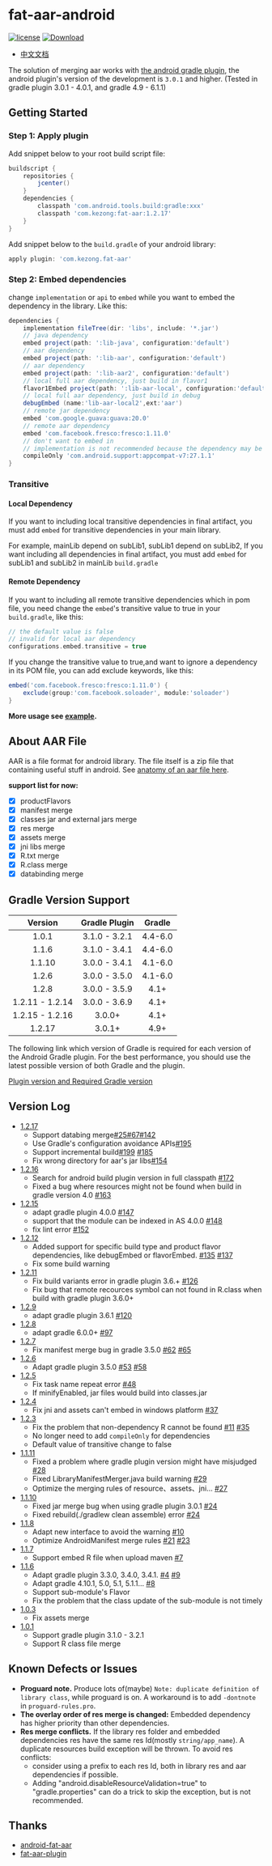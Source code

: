 # fat-aar-android

[![license](http://img.shields.io/badge/license-Apache2.0-brightgreen.svg?style=flat)](https://github.com/kezong/fat-aar-android/blob/master/LICENSE)
[![Download](https://api.bintray.com/packages/kezong/maven/fat-aar/images/download.svg)](https://bintray.com/kezong/maven/fat-aar/_latestVersion)

- [中文文档](./README_CN.md)

The solution of merging aar works with [the android gradle plugin][3], the android plugin's version of the development is `3.0.1` and higher. (Tested in gradle plugin 3.0.1 - 4.0.1, and gradle 4.9 - 6.1.1)

## Getting Started

### Step 1: Apply plugin

Add snippet below to your root build script file:

```gradle
buildscript {
    repositories {
        jcenter()
    }
    dependencies {
        classpath 'com.android.tools.build:gradle:xxx'
        classpath 'com.kezong:fat-aar:1.2.17'
    }
}
```

Add snippet below to the `build.gradle` of your android library:

```gradle
apply plugin: 'com.kezong.fat-aar'
```

### Step 2: Embed dependencies

change `implementation` or `api` to `embed` while you want to embed the dependency in the library. Like this:

```gradle
dependencies {
    implementation fileTree(dir: 'libs', include: '*.jar')
    // java dependency
    embed project(path: ':lib-java', configuration:'default')
    // aar dependency
    embed project(path: ':lib-aar', configuration:'default')
    // aar dependency
    embed project(path: ':lib-aar2', configuration:'default')
    // local full aar dependency, just build in flavor1
    flavor1Embed project(path: ':lib-aar-local', configuration:'default')
    // local full aar dependency, just build in debug
    debugEmbed (name:'lib-aar-local2',ext:'aar')
    // remote jar dependency
    embed 'com.google.guava:guava:20.0'
    // remote aar dependency
    embed 'com.facebook.fresco:fresco:1.11.0'
    // don't want to embed in
    // implementation is not recommended because the dependency may be different with the version in application, resulting in the R class not found.
    compileOnly 'com.android.support:appcompat-v7:27.1.1'
}
```

### Transitive

#### Local Dependency
If you want to including local transitive dependencies in final artifact, you must add `embed` for transitive dependencies in your main library. 

For example, mainLib depend on subLib1, subLib1 depend on subLib2, If you want including all dependencies in final artifact, you must add `embed` for subLib1 and subLib2 in mainLib `build.gradle`

#### Remote Dependency
If you want to including all remote transitive dependencies which in pom file, you need change the `embed`'s transitive value to true in your `build.gradle`, like this:
```gradle
// the default value is false
// invalid for local aar dependency
configurations.embed.transitive = true
```
If you change the transitive value to true,and want to ignore a dependency in its POM file, you can add exclude keywords, like this:
```gradle
embed('com.facebook.fresco:fresco:1.11.0') {
    exclude(group:'com.facebook.soloader', module:'soloader')
}
```

**More usage see [example](./example).**

## About AAR File

AAR is a file format for android library.
The file itself is a zip file that containing useful stuff in android.
See [anatomy of an aar file here][2].

**support list for now:**

- [x] productFlavors
- [x] manifest merge
- [x] classes jar and external jars merge
- [x] res merge
- [x] assets merge
- [x] jni libs merge
- [x] R.txt merge
- [x] R.class merge
- [x] databinding merge

## Gradle Version Support
| Version | Gradle Plugin | Gradle |
| :--------: | :--------:|:-------:|
| 1.0.1 | 3.1.0 - 3.2.1 | 4.4-6.0 |
| 1.1.6 | 3.1.0 - 3.4.1 | 4.4-6.0 |
| 1.1.10| 3.0.0 - 3.4.1 | 4.1-6.0 |
| 1.2.6 | 3.0.0 - 3.5.0 | 4.1-6.0 |
| 1.2.8 | 3.0.0 - 3.5.9 | 4.1+ |
| 1.2.11 - 1.2.14 | 3.0.0 - 3.6.9 | 4.1+ |
| 1.2.15 - 1.2.16 | 3.0.0+ | 4.1+|
| 1.2.17 | 3.0.1+ | 4.9+ |

The following link which version of Gradle is required for each version of the Android Gradle plugin. For the best performance, you should use the latest possible version of both Gradle and the plugin.

[Plugin version and Required Gradle version](https://developer.android.google.cn/studio/releases/gradle-plugin.html)

## Version Log
- [1.2.17](<https://github.com/kezong/fat-aar-android/releases/tag/v1.2.17>)
  - Support databing merge[#25](https://github.com/kezong/fat-aar-android/issues/25)[#67](https://github.com/kezong/fat-aar-android/issues/67)[#142](https://github.com/kezong/fat-aar-android/issues/142)
  - Use Gradle's configuration avoidance APIs[#195](https://github.com/kezong/fat-aar-android/issues/195)
  - Support incremental build[#199](https://github.com/kezong/fat-aar-android/issues/199) [#185](https://github.com/kezong/fat-aar-android/issues/185)
  - Fix wrong directory for aar's jar libs[#154](https://github.com/kezong/fat-aar-android/issues/154)
- [1.2.16](<https://github.com/kezong/fat-aar-android/releases/tag/v1.2.16>)
  - Search for android build plugin version in full classpath [#172](https://github.com/kezong/fat-aar-android/issues/172)
  - Fixed a bug where resources might not be found when build in gradle version 4.0 [#163](https://github.com/kezong/fat-aar-android/issues/163)
- [1.2.15](<https://github.com/kezong/fat-aar-android/releases/tag/v1.2.15>)
  - adapt gradle plugin 4.0.0 [#147](https://github.com/kezong/fat-aar-android/issues/147)
  - support that the module can be indexed in AS 4.0.0 [#148](https://github.com/kezong/fat-aar-android/issues/148)
  - fix lint error [#152](https://github.com/kezong/fat-aar-android/issues/152)
- [1.2.12](<https://github.com/kezong/fat-aar-android/releases/tag/v1.2.12>)
  - Added support for specific build type and product flavor dependencies, like debugEmbed or flavorEmbed. [#135](https://github.com/kezong/fat-aar-android/issues/135) [#137](https://github.com/kezong/fat-aar-android/issues/137)
  - Fix some build warning
- [1.2.11](<https://github.com/kezong/fat-aar-android/releases/tag/v1.2.11>)
  - Fix build variants error in gradle plugin 3.6.+ [#126](https://github.com/kezong/fat-aar-android/issues/126)
  - Fix bug that remote recources symbol can not found in R.class when build with gradle plugin 3.6.0+
- [1.2.9](<https://github.com/kezong/fat-aar-android/releases/tag/v1.2.9>)
  - adapt gradle plugin 3.6.1 [#120](https://github.com/kezong/fat-aar-android/issues/120)
- [1.2.8](<https://github.com/kezong/fat-aar-android/releases/tag/v1.2.8>)
  - adapt gradle 6.0.0+ [#97](https://github.com/kezong/fat-aar-android/issues/97)
- [1.2.7](<https://github.com/kezong/fat-aar-android/releases/tag/v1.2.7>)
  - Fix manifest merge bug in gradle 3.5.0 [#62](https://github.com/kezong/fat-aar-android/issues/62) [#65](https://github.com/kezong/fat-aar-android/issues/65)
- [1.2.6](<https://github.com/kezong/fat-aar-android/releases/tag/v1.2.6>)
  - Adapt gradle plugin 3.5.0 [#53](https://github.com/kezong/fat-aar-android/issues/53) [#58](https://github.com/kezong/fat-aar-android/issues/58)
- [1.2.5](<https://github.com/kezong/fat-aar-android/releases/tag/v1.2.5>)
  - Fix task name repeat error [#48](https://github.com/kezong/fat-aar-android/issues/48)
  - If minifyEnabled, jar files would build into classes.jar
- [1.2.4](<https://github.com/kezong/fat-aar-android/releases/tag/v1.2.4>)
  - Fix jni and assets can't embed in windows platform [#37](https://github.com/kezong/fat-aar-android/issues/37)
- [1.2.3](<https://github.com/kezong/fat-aar-android/releases/tag/v1.2.3>)
  - Fix the problem that non-dependency R cannot be found [#11](https://github.com/kezong/fat-aar-android/issues/11) [#35](https://github.com/kezong/fat-aar-android/issues/35)
  - No longer need to add `compileOnly` for dependencies
  - Default value of transitive change to false
- [1.1.11](<https://github.com/kezong/fat-aar-android/releases/tag/v1.1.11>)
  - Fixed a problem where gradle plugin version might have misjudged [#28](https://github.com/kezong/fat-aar-android/issues/28)
  - Fixed LibraryManifestMerger.java build warning [#29](https://github.com/kezong/fat-aar-android/issues/29)
  - Optimize the merging rules of resource、assets、jni... [#27](https://github.com/kezong/fat-aar-android/issues/27)
- [1.1.10](<https://github.com/kezong/fat-aar-android/releases/tag/v1.1.10>)
  - Fixed jar merge bug when using gradle plugin 3.0.1 [#24](https://github.com/kezong/fat-aar-android/issues/24)
  - Fixed rebuild(./gradlew clean assemble) error [#24](https://github.com/kezong/fat-aar-android/issues/24)
- [1.1.8](<https://github.com/kezong/fat-aar-android/releases/tag/v1.1.8>)
  - Adapt new interface to avoid the warning [#10](https://github.com/kezong/fat-aar-android/issues/10)
  - Optimize AndroidManifest merge rules [#21](https://github.com/kezong/fat-aar-android/issues/21) [#23](https://github.com/kezong/fat-aar-android/issues/23)
- [1.1.7](<https://github.com/kezong/fat-aar-android/releases/tag/v1.1.7>)
  - Support embed R file when upload maven [#7](https://github.com/kezong/fat-aar-android/issues/7)
- [1.1.6](<https://github.com/kezong/fat-aar-android/releases/tag/v1.1.6>)
  - Adapt gradle plugin 3.3.0, 3.4.0, 3.4.1. [#4](https://github.com/kezong/fat-aar-android/issues/4) [#9](https://github.com/kezong/fat-aar-android/issues/9)
  - Adapt gradle 4.10.1, 5.0, 5.1, 5.1.1... [#8](https://github.com/kezong/fat-aar-android/issues/8)
  - Support sub-module's Flavor
  - Fix the problem that the class update of the sub-module is not timely
- [1.0.3](<https://github.com/kezong/fat-aar-android/releases/tag/v1.0.3>)
  - Fix assets merge
- [1.0.1](<https://github.com/kezong/fat-aar-android/releases/tag/v1.0.1>)
  - Support gradle plugin 3.1.0 - 3.2.1
  - Support R class file merge

## Known Defects or Issues

- **Proguard note.** Produce lots of(maybe) `Note: duplicate definition of library class`, while proguard is on. A workaround is to add `-dontnote` in `proguard-rules.pro`.
- **The overlay order of res merge is changed:** Embedded dependency has higher priority than other dependencies.
- **Res merge conflicts.** If the library res folder and embedded dependencies res have the same res Id(mostly `string/app_name`). A duplicate resources build exception will be thrown. To avoid res conflicts:
  - consider using a prefix to each res Id, both in library res and aar dependencies if possible. 
  - Adding "android.disableResourceValidation=true" to "gradle.properties" can do a trick to skip the exception, but is not recommended.
  
## Thanks

- [android-fat-aar][1]
- [fat-aar-plugin][4]

[1]: https://github.com/adwiv/android-fat-aar
[2]: https://developer.android.com/studio/projects/android-library.html#aar-contents
[3]: https://developer.android.com/studio/releases/gradle-plugin.html
[4]: https://github.com/Vigi0303/fat-aar-plugin
